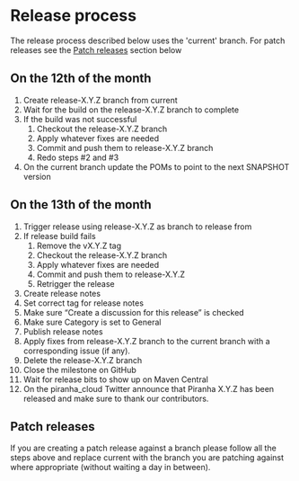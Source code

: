 # Release process

The release process described below uses the 'current' branch. For patch 
releases see the [Patch releases](#patch-releases) section below

## On the 12th of the month

1. Create release-X.Y.Z branch from current
1. Wait for the build on the release-X.Y.Z branch to complete
1. If the build was not successful
    1. Checkout the release-X.Y.Z branch
    1. Apply whatever fixes are needed
    1. Commit and push them to release-X.Y.Z branch
    1. Redo steps #2 and #3
1. On the current branch update the POMs to point to the next SNAPSHOT version

## On the 13th of the month

1. Trigger release using release-X.Y.Z as branch to release from
1. If release build fails
    1. Remove the vX.Y.Z tag
    1. Checkout the release-X.Y.Z branch
    1. Apply whatever fixes are needed
    1. Commit and push them to release-X.Y.Z
    1. Retrigger the release
1. Create release notes
1. Set correct tag for release notes
1. Make sure “Create a discussion for this release” is checked
1. Make sure Category is set to General 
1. Publish release notes
1. Apply fixes from release-X.Y.Z branch to the current branch with a corresponding issue (if any).
1. Delete the release-X.Y.Z branch
1. Close the milestone on GitHub
1. Wait for release bits to show up on Maven Central
1. On the piranha_cloud Twitter announce that Piranha X.Y.Z has been released and make sure to thank our contributors.

## Patch releases

If you are creating a patch release against a branch please follow all the
steps above and replace current with the branch you are patching against where 
appropriate (without waiting a day in between).
